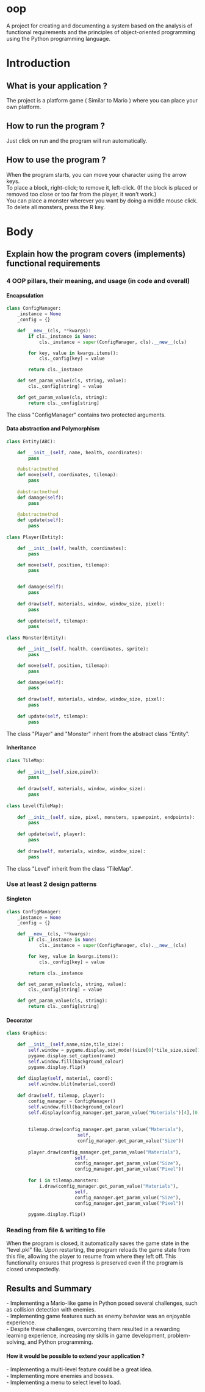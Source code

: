 # oop
A project for creating and documenting a system based on the analysis of functional requirements and the principles of object-oriented programming using the Python programming language.

<h1>Introduction</h1>
<h2>What is your application ?</h2>

<p>The project is a platform game ( Similar to Mario ) where you can place your own platform.</p>

<h2>How to run the program ?</h2>

<p>Just click on run and the program will run automatically.</p>

<h2>How to use the program ?</h2>

<p>When the program starts, you can move your character using the arrow keys.<br>
To place a block, right-click; to remove it, left-click. (If the block is placed or removed too close or too far from the player, it won't work.)<br>
You can place a monster wherever you want by doing a middle mouse click.<br>
To delete all monsters, press the R key.</p>

<h1>Body</h1>

<h2>Explain how the program covers (implements) functional requirements</h2>

<h3>4 OOP pillars, their meaning, and usage (in code and overall)</h3>
<h4>Encapsulation</h4>

```PYTHON
class ConfigManager:
    _instance = None
    _config = {}

    def __new__(cls, **kwargs):
        if cls._instance is None:
            cls._instance = super(ConfigManager, cls).__new__(cls)

        for key, value in kwargs.items():
            cls._config[key] = value

        return cls._instance

    def set_param_value(cls, string, value):
        cls._config[string] = value

    def get_param_value(cls, string):
        return cls._config[string]
```
<p>The class "ConfigManager" contains two protected arguments.</p>

<h4>Data abstraction and Polymorphism</h4>

```PYTHON
class Entity(ABC):

    def __init__(self, name, health, coordinates):
        pass

    @abstractmethod
    def move(self, coordinates, tilemap):
        pass
    
    @abstractmethod
    def damage(self):
        pass
    
    @abstractmethod
    def update(self):
        pass
    
class Player(Entity):

    def __init__(self, health, coordinates):
        pass

    def move(self, position, tilemap):
        pass


    def damage(self):
        pass
    
    def draw(self, materials, window, window_size, pixel):
        pass
    
    def update(self, tilemap):
        pass
            
class Monster(Entity):

    def __init__(self, health, coordinates, sprite):
        pass

    def move(self, position, tilemap):
        pass

    def damage(self):
        pass
    
    def draw(self, materials, window, window_size, pixel):
        pass
    
    def update(self, tilemap):
        pass
```
<p>The class "Player" and "Monster" inherit from the abstract class "Entity".</p>

<h4>Inheritance</h4>

```PYTHON
class TileMap:
    
    def __init__(self,size,pixel):
        pass
                
    def draw(self, materials, window, window_size):
        pass
                    
class Level(TileMap):
    
    def __init__(self, size, pixel, monsters, spawnpoint, endpoints):
        pass
        
    def update(self, player):
        pass
    
    def draw(self, materials, window, window_size):
        pass
```
<p>The class "Level" inherit from the class "TileMap".</p>

<h3>Use at least 2 design patterns</h3>
<h4>Singleton</h4>

```PYTHON
class ConfigManager:
    _instance = None
    _config = {}

    def __new__(cls, **kwargs):
        if cls._instance is None:
            cls._instance = super(ConfigManager, cls).__new__(cls)

        for key, value in kwargs.items():
            cls._config[key] = value

        return cls._instance

    def set_param_value(cls, string, value):
        cls._config[string] = value

    def get_param_value(cls, string):
        return cls._config[string]
```

<h4>Decorator</h4>

```PYTHON
class Graphics:
    
    def __init__(self,name,size,tile_size):
        self.window = pygame.display.set_mode((size[0]*tile_size,size[1]*tile_size))
        pygame.display.set_caption(name)
        self.window.fill(background_colour)
        pygame.display.flip()
        
    def display(self, material, coord):
        self.window.blit(material,coord)
    
    def draw(self, tilemap, player):
        config_manager = ConfigManager()
        self.window.fill(background_colour)
        self.display(config_manager.get_param_value("Materials")[4],(0,0))
        
        
        tilemap.draw(config_manager.get_param_value("Materials"),
                          self,
                          config_manager.get_param_value("Size"))
        
        player.draw(config_manager.get_param_value("Materials"),
                         self,
                         config_manager.get_param_value("Size"),
                         config_manager.get_param_value("Pixel"))
        
        for i in tilemap.monsters:
            i.draw(config_manager.get_param_value("Materials"),
                         self,
                         config_manager.get_param_value("Size"),
                         config_manager.get_param_value("Pixel"))
        
        pygame.display.flip()
```
<h3>Reading from file & writing to file</h3>

<p>When the program is closed, it automatically saves the game state in the "level.pkl" file. Upon restarting, the program reloads the game state from this file, allowing the player to resume from where they left off. This functionality ensures that progress is preserved even if the program is closed unexpectedly.</p>

<h2>Results and Summary</h2>

<p>- Implementing a Mario-like game in Python posed several challenges, such as collision detection with enemies.<br>
- Implementing game features such as enemy behavior was an enjoyable experience.<br>
- Despite these challenges, overcoming them resulted in a rewarding learning experience, increasing my skills in game development, problem-solving, and Python programming.</p>
<h4>How it would be possible to extend your application ?</h4>
<p>- Implementing a multi-level feature could be a great idea.<br>
- Implementing more enemies and bosses.<br>
- Implementing a menu to select level to load.</p>
